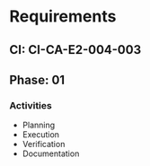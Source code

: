 # Requirements

## CI: CI-CA-E2-004-003
## Phase: 01

### Activities
- Planning
- Execution
- Verification
- Documentation
